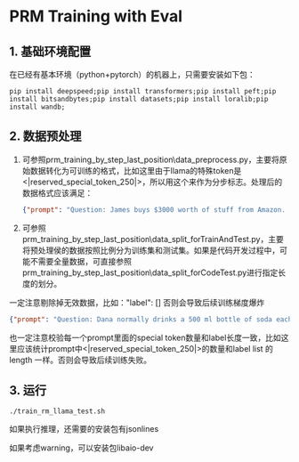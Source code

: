 # PRM Training with Eval

## 1. 基础环境配置

在已经有基本环境（python+pytorch）的机器上，只需要安装如下包：

```shell
pip install deepspeed;pip install transformers;pip install peft;pip install bitsandbytes;pip install datasets;pip install loralib;pip install wandb;
```

## 2. 数据预处理

1. 可参照prm_training_by_step_last_position\data_preprocess.py，主要将原始数据转化为可训练的格式，比如这里由于llama的特殊token是<|reserved_special_token_250|>，所以用这个来作为分步标志。处理后的数据格式应该满足：

   ```json
   {"prompt": "Question: James buys $3000 worth of stuff from Amazon.  He has to return a TV that cost $700 and a bike that cost $500.  He also sells another bike that cost 20% more than the bike he returned for 80% of what he bought it for.  He then buys a toaster for $100.  How much is he out of pocket for everything?\nAnswer: He returns a TV for 700 and a bike for 500 so he returns 700+500 = $1200 worth of stuff<|reserved_special_token_250|>He bought something for 3000 and returns 1200 so that leaves 3000-1200 = $1800<|reserved_special_token_250|>He bought a bike that cost 20% more than the one he returned so he paid 100%-20% = 80% of what the original bike cost<|reserved_special_token_250|>That bike cost 500 and he paid 80% so he paid 80%*500 = $400<|reserved_special_token_250|>He bought the bike for 400 and sells it for 80% of what he paid so he sells it for 400*0.8 = $320<|reserved_special_token_250|>That means he is out of pocket 400-320 = $80<|reserved_special_token_250|>So he is out of pocket 80+1200+1800+100 = $2680 The answer is: 2680<|reserved_special_token_250|>", "label": [0, 0, 0, 0, 0, 0, 0]}
   ```
2. 可参照prm_training_by_step_last_position\data_split_forTrainAndTest.py，主要将预处理侯的数据按照比例分为训练集和测试集。如果是代码开发过程中，可能不需要全量数据，可直接参照prm_training_by_step_last_position\data_split_forCodeTest.py进行指定长度的划分。

一定注意剔除掉无效数据，比如："label": [] 否则会导致后续训练梯度爆炸

```json
{"prompt": "Question: Dana normally drinks a 500 ml bottle of soda each day. Since the 500 ml bottles are currently out of stock at the store, she buys a 2-liter bottle of soda instead. If Dana continues to drink 500 ml of soda each day, how long will the 2-liter bottle of soda last? There are 1,000 ml in 1 liter. So 2 liters is 2 * 1000 = <<2*1000=2000>>2,000 ml. \u043a\u0438\nDana drinks 500 ml of soda each day, so over 2,000 ml, she would drink 500 * 2,000 = <<500*2000=1000>>1,000 ml. \u043a\u0438\nThus, the 2-liter bottle of soda would last Dana 2,000 - 1,000 = <<2000-1000=1000>>1,000 days. The answer is: 1,000 \u043a\u0438\nAnswer: ", "label": []}
```

也一定注意校验每一个prompt里面的special token数量和label长度一致，比如这里应该统计prompt中<|reserved_special_token_250|>的数量和label list 的 length 一样。否则会导致后续训练失败。

## 3. 运行

```shell
./train_rm_llama_test.sh
```

如果执行推理，还需要的安装包有jsonlines

如果考虑warning，可以安装包libaio-dev
